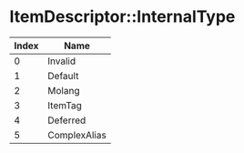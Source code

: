 # ItemDescriptor::InternalType

Index | Name
--- | ---
0 | Invalid
1 | Default
2 | Molang
3 | ItemTag
4 | Deferred
5 | ComplexAlias